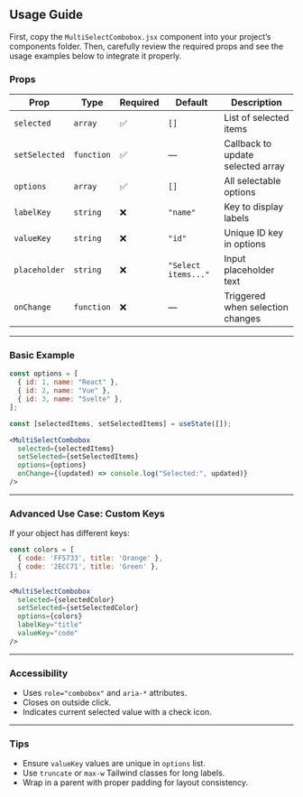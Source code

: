 ## Usage Guide
First, copy the `MultiSelectCombobox.jsx` component into your project’s components folder. Then, carefully review the required props and see the usage examples below to integrate it properly.
### Props

| Prop          | Type       | Required | Default             | Description |
|---------------|------------|----------|---------------------|-------------|
| `selected`    | `array`    | ✅        | `[]`                | List of selected items |
| `setSelected` | `function` | ✅        | —                   | Callback to update selected array |
| `options`     | `array`    | ✅        | `[]`                | All selectable options |
| `labelKey`    | `string`   | ❌        | `"name"`            | Key to display labels |
| `valueKey`    | `string`   | ❌        | `"id"`              | Unique ID key in options |
| `placeholder` | `string`   | ❌        | `"Select items..."` | Input placeholder text |
| `onChange`    | `function` | ❌        | —                   | Triggered when selection changes |

---

### Basic Example

```jsx
const options = [
  { id: 1, name: "React" },
  { id: 2, name: "Vue" },
  { id: 3, name: "Svelte" },
];

const [selectedItems, setSelectedItems] = useState([]);

<MultiSelectCombobox
  selected={selectedItems}
  setSelected={setSelectedItems}
  options={options}
  onChange={(updated) => console.log("Selected:", updated)}
/>
```

---

### Advanced Use Case: Custom Keys

If your object has different keys:

```jsx
const colors = [
  { code: 'FF5733', title: 'Orange' },
  { code: '2ECC71', title: 'Green' },
];

<MultiSelectCombobox
  selected={selectedColor}
  setSelected={setSelectedColor}
  options={colors}
  labelKey="title"
  valueKey="code"
/>
```

---

### Accessibility

- Uses `role="combobox"` and `aria-*` attributes.
- Closes on outside click.
- Indicates current selected value with a check icon.

---

### Tips

- Ensure `valueKey` values are unique in `options` list.
- Use `truncate` or `max-w` Tailwind classes for long labels.
- Wrap in a parent with proper padding for layout consistency.
